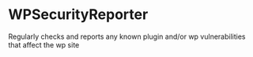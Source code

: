 # WPSecurityReporter
Regularly checks and reports any known plugin and/or wp vulnerabilities that affect the wp site
